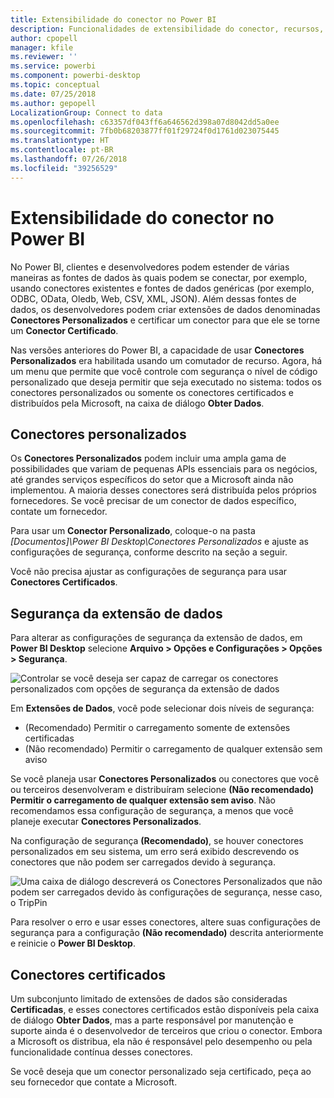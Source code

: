 ```yaml
---
title: Extensibilidade do conector no Power BI
description: Funcionalidades de extensibilidade do conector, recursos, configurações de segurança e conectores certificados
author: cpopell
manager: kfile
ms.reviewer: ''
ms.service: powerbi
ms.component: powerbi-desktop
ms.topic: conceptual
ms.date: 07/25/2018
ms.author: gepopell
LocalizationGroup: Connect to data
ms.openlocfilehash: c63357df043ff6a646562d398a07d8042dd5a0ee
ms.sourcegitcommit: 7fb0b68203877ff01f29724f0d1761d023075445
ms.translationtype: HT
ms.contentlocale: pt-BR
ms.lasthandoff: 07/26/2018
ms.locfileid: "39256529"
---
```

# <a name="connector-extensibility-in-power-bi"></a>Extensibilidade do conector no Power BI

No Power BI, clientes e desenvolvedores podem estender de várias maneiras as fontes de dados às quais podem se conectar, por exemplo, usando conectores existentes e fontes de dados genéricas (por exemplo, ODBC, OData, Oledb, Web, CSV, XML, JSON). Além dessas fontes de dados, os desenvolvedores podem criar extensões de dados denominadas **Conectores Personalizados** e certificar um conector para que ele se torne um **Conector Certificado**.

Nas versões anteriores do Power BI, a capacidade de usar **Conectores Personalizados** era habilitada usando um comutador de recurso. Agora, há um menu que permite que você controle com segurança o nível de código personalizado que deseja permitir que seja executado no sistema: todos os conectores personalizados ou somente os conectores certificados e distribuídos pela Microsoft, na caixa de diálogo **Obter Dados**.

## <a name="custom-connectors"></a>Conectores personalizados

Os **Conectores Personalizados** podem incluir uma ampla gama de possibilidades que variam de pequenas APIs essenciais para os negócios, até grandes serviços específicos do setor que a Microsoft ainda não implementou. A maioria desses conectores será distribuída pelos próprios fornecedores. Se você precisar de um conector de dados específico, contate um fornecedor.

Para usar um **Conector Personalizado**, coloque-o na pasta *\[Documentos]\\Power BI Desktop\\Conectores Personalizados* e ajuste as configurações de segurança, conforme descrito na seção a seguir.

Você não precisa ajustar as configurações de segurança para usar **Conectores Certificados**.

## <a name="data-extension-security"></a>Segurança da extensão de dados

Para alterar as configurações de segurança da extensão de dados, em **Power BI Desktop** selecione **Arquivo > Opções e Configurações > Opções > Segurança**.

![Controlar se você deseja ser capaz de carregar os conectores personalizados com opções de segurança da extensão de dados](media/desktop-connector-extensibility/data-extension-security-1.png)

Em **Extensões de Dados**, você pode selecionar dois níveis de segurança:

* (Recomendado) Permitir o carregamento somente de extensões certificadas
* (Não recomendado) Permitir o carregamento de qualquer extensão sem aviso

Se você planeja usar **Conectores Personalizados** ou conectores que você ou terceiros desenvolveram e distribuíram selecione **(Não recomendado) Permitir o carregamento de qualquer extensão sem aviso**. Não recomendamos essa configuração de segurança, a menos que você planeje executar **Conectores Personalizados**.

Na configuração de segurança **(Recomendado)**, se houver conectores personalizados em seu sistema, um erro será exibido descrevendo os conectores que não podem ser carregados devido à segurança.

![Uma caixa de diálogo descreverá os Conectores Personalizados que não podem ser carregados devido às configurações de segurança, nesse caso, o TripPin](media/desktop-connector-extensibility/data-extension-security-2.png)

Para resolver o erro e usar esses conectores, altere suas configurações de segurança para a configuração **(Não recomendado)** descrita anteriormente e reinicie o **Power BI Desktop**.

## <a name="certified-connectors"></a>Conectores certificados

Um subconjunto limitado de extensões de dados são consideradas **Certificadas**, e esses conectores certificados estão disponíveis pela caixa de diálogo **Obter Dados**, mas a parte responsável por manutenção e suporte ainda é o desenvolvedor de terceiros que criou o conector. Embora a Microsoft os distribua, ela não é responsável pelo desempenho ou pela funcionalidade contínua desses conectores.

Se você deseja que um conector personalizado seja certificado, peça ao seu fornecedor que contate a Microsoft.
